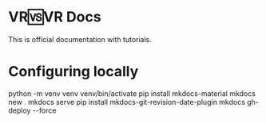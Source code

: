 # VR🆚VR Docs

This is official documentation with tutorials.

# Configuring locally

python -m venv venv
venv/bin/activate
pip install mkdocs-material
mkdocs new .
mkdocs serve
pip install mkdocs-git-revision-date-plugin
mkdocs gh-deploy --force
